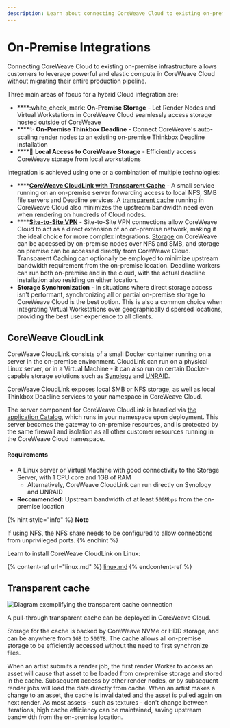 ```yaml
---
description: Learn about connecting CoreWeave Cloud to existing on-premise infrastructure
---
```


# On-Premise Integrations

Connecting CoreWeave Cloud to existing on-premise infrastructure allows customers to leverage powerful and elastic compute in CoreWeave Cloud without migrating their entire production pipeline.

Three main areas of focus for a hybrid Cloud integration are:

* ****:white\_check\_mark: **On-Premise Storage** - Let Render Nodes and Virtual Workstations in CoreWeave Cloud seamlessly access storage hosted outside of CoreWeave
* ****:sparkles: **On-Premise Thinkbox Deadline** - Connect CoreWeave's auto-scaling render nodes to an existing on-premise Thinkbox Deadline installation
* ****:muscle: **Local Access to CoreWeave Storage** - Efficiently access CoreWeave storage from local workstations

Integration is achieved using one or a combination of multiple technologies:

* ****[**CoreWeave CloudLink with Transparent Cache**](./#coreweave-cloudlink) - A small service running on an on-premise server forwarding access to local NFS, SMB file servers and Deadline services. A [transparent cache](./#transparent-cache-for-cloudlink) running in CoreWeave Cloud also minimizes the upstream bandwidth need even when rendering on hundreds of Cloud nodes.
* ****[**Site-to-Site VPN**](../../../coreweave-kubernetes/networking/site-to-site-connections/site-to-site-vpn/) - Site-to-Site VPN connections allow CoreWeave Cloud to act as a direct extension of an on-premise network, making it the ideal choice for more complex integrations. [Storage](../../../virtual-servers/virtual-server-configuration-options/storage.md) on CoreWeave can be accessed by on-premise nodes over NFS and SMB, and storage on premise can be accessed directly from CoreWeave Cloud. Transparent Caching can optionally be employed to minimize upstream bandwidth requirement from the on-premise location. Deadline workers can run both on-premise and in the cloud, with the actual deadline installation also residing on either location.
* **Storage Synchronization** - In situations where direct storage access isn't performant, synchronizing all or partial on-premise storage to CoreWeave Cloud is the best option. This is also a common choice when integrating Virtual Workstations over geographically dispersed locations, providing the best user experience to all clients.

## CoreWeave CloudLink

CoreWeave CloudLink consists of a small Docker container running on a server in the on-premise environment. CloudLink can run on a physical Linux server, or in a Virtual Machine - it can also run on certain Docker-capable storage solutions such as [Synology](https://www.synology.com/en-us) and [UNRAID](https://unraid.net).

CoreWeave CloudLink exposes local SMB or NFS storage, as well as local Thinkbox Deadline services to your namespace in CoreWeave Cloud.

The server component for CoreWeave CloudLink is handled via [the application Catalog](https://apps.coreweave.com/), which runs in your namespace upon deployment. This server becomes the gateway to on-premise resources, and is protected by the same firewall and isolation as all other customer resources running in the CoreWeave Cloud namespace.

#### Requirements

* A Linux server or Virtual Machine with good connectivity to the Storage Server, with 1 CPU core and 1GB of RAM
  * Alternatively, CoreWeave CloudLink can run directly on Synology and UNRAID
* **Recommended:** Upstream bandwidth of at least `500Mbps` from the on-premise location

{% hint style="info" %}
**Note**

If using NFS, the NFS share needs to be configured to allow connections from unprivileged ports.
{% endhint %}

Learn to install CoreWeave CloudLink on Linux:

{% content-ref url="linux.md" %}
[linux.md](linux.md)
{% endcontent-ref %}

## Transparent cache

![Diagram exemplifying the transparent cache connection](../../../.gitbook/assets/111335067-772be780-864a-11eb-949c-56ece0902a9d.png)

A pull-through transparent cache can be deployed in CoreWeave Cloud.

Storage for the cache is backed by CoreWeave NVMe or HDD storage, and can be anywhere from `1GB` to `500TB`. The cache allows all on-premise storage to be efficiently accessed without the need to first synchronize files.

When an artist submits a render job, the first render Worker to access an asset will cause that asset to be loaded from on-premise storage and stored in the cache. Subsequent access by other render nodes, or by subsequent render jobs will load the data directly from cache. When an artist makes a change to an asset, the cache is invalidated and the asset is pulled again on next render. As most assets - such as textures - don't change between iterations, high cache efficiency can be maintained, saving upstream bandwidth from the on-premise location.
